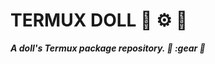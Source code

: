 # TERMUX DOLL :dolls: :gear: :iphone:

***A doll's Termux package repository. :dolls: :gear :iphone:***
